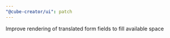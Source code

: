```yaml
---
"@cube-creator/ui": patch
---
```


Improve rendering of translated form fields to fill available space
